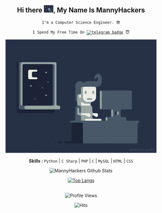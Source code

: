 <div align="center">
<h2>Hi there <img src="https://github.com/MannyHackers/GithubProfile/blob/master/Gif/Coding.gif" width="30px">, My Name Is MannyHackers</h2>

<div align="center" width="50">

<code>I'm a Computer Science Engineer. 😎</code>

<code>I Spend My Free Time On [![telegram badge](https://img.shields.io/badge/-Telegram-blue?style=flat&logo=telegram)](https://telegram.me/MannyHackers)</a> 😇</code>

<img src="https://github.com/MannyHackers/GithubProfile/blob/master/Gif/Coding.gif" alt="coding ?">

<b>Skills :</b> <code>Python</code> | <code>C Sharp</code> | <code>PHP</code> | <code>C</code> | <code>MySQL</code> | <code>HTML</code> | <code>CSS</code>

![MannyHackers Github Stats](https://github-readme-stats.vercel.app/api?username=MannyHackers&theme=blue-green&show_icons=true)

[![Top Langs](https://github-readme-stats.vercel.app/api/top-langs/?username=MannyHackers&layout=compact)](https://github.com/MannyHackers/GithubProfile)

<br><img src="https://gpvc.arturio.dev/MannyHackers" alt="Profile Views">

![Hits](https://hits.seeyoufarm.com/api/count/incr/badge.svg?url=https://github.com/MannyHackers)

</div>
